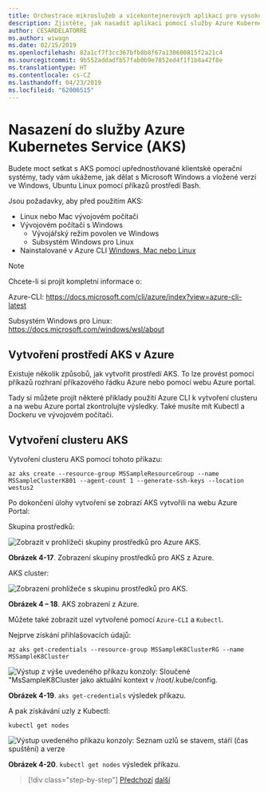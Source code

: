 ```yaml
---
title: Orchestrace mikroslužeb a vícekontejnerových aplikací pro vysokou škálovatelnost a dostupnost
description: Zjistěte, jak nasadit aplikaci pomocí služby Azure Kubernetes Service.
author: CESARDELATORRE
ms.author: wiwagn
ms.date: 02/15/2019
ms.openlocfilehash: 82a1cf7f3cc367bfb8b8f67a130600815f2a21c4
ms.sourcegitcommit: 9b552addadfb57fab0b9e7852ed4f1f1b8a42f8e
ms.translationtype: HT
ms.contentlocale: cs-CZ
ms.lasthandoff: 04/23/2019
ms.locfileid: "62006515"
---
```

# <a name="deploy-to-azure-kubernetes-service-aks"></a>Nasazení do služby Azure Kubernetes Service (AKS)

Budete moct setkat s AKS pomocí upřednostňované klientské operační systémy, tady vám ukážeme, jak dělat s Microsoft Windows a vložené verzi ve Windows, Ubuntu Linux pomocí příkazů prostředí Bash.

Jsou požadavky, aby před použitím AKS:

- Linux nebo Mac vývojovém počítači
- Vývojovém počítači s Windows
  - Vývojářský režim povolen ve Windows
  - Subsystém Windows pro Linux
- Nainstalované v Azure CLI [Windows, Mac nebo Linux](https://docs.microsoft.com/cli/azure/install-azure-cli?view=azure-cli-latest)

> [!NOTE]
> Chcete-li si projít kompletní informace o:
>
> Azure-CLI: <https://docs.microsoft.com/cli/azure/index?view=azure-cli-latest>
>
> Subsystém Windows pro Linux: <https://docs.microsoft.com/windows/wsl/about>

## <a name="create-the-aks-environment-in-azure"></a>Vytvoření prostředí AKS v Azure

Existuje několik způsobů, jak vytvořit prostředí AKS. To lze provést pomocí příkazů rozhraní příkazového řádku Azure nebo pomocí webu Azure portal.

Tady si můžete projít některé příklady použití Azure CLI k vytvoření clusteru a na webu Azure portal zkontrolujte výsledky. Také musíte mít Kubectl a Dockeru ve vývojovém počítači.  

## <a name="create-the-aks-cluster"></a>Vytvoření clusteru AKS

Vytvoření clusteru AKS pomocí tohoto příkazu:

```console
az aks create --resource-group MSSampleResourceGroup --name MSSampleClusterK801 --agent-count 1 --generate-ssh-keys --location westus2
```

Po dokončení úlohy vytvoření se zobrazí AKS vytvořili na webu Azure Portal:

Skupina prostředků:

![Zobrazit v prohlížeči skupiny prostředků pro Azure AKS.](media/aks-resource-group-view.png)

**Obrázek 4-17**. Zobrazení skupiny prostředků pro AKS z Azure.

AKS cluster:

![Zobrazení prohlížeče s skupinu prostředků pro AKS.](media/aks-cluster-view.png)

**Obrázek 4 – 18**. AKS zobrazení z Azure.

Můžete také zobrazit uzel vytvořené pomocí `Azure-CLI` a `Kubectl`.

Nejprve získání přihlašovacích údajů:

```console
az aks get-credentials --resource-group MSSampleK8ClusterRG --name MSSampleK8Cluster
```

![Výstup z výše uvedeného příkazu konzoly: Sloučené "MsSampleK8Cluster jako aktuální kontext v /root/.kube/config.](media/get-credentials-command-result.png)

**Obrázek 4-19**. `aks get-credentials` výsledek příkazu.

A pak získávání uzly z Kubectl:

```console
kubectl get nodes
```

![Výstup uvedeného příkazu konzoly: Seznam uzlů se stavem, stáří (čas spuštění) a verze](media/kubectl-get-nodes-command-result.png)

**Obrázek 4-20**. `kubectl get nodes` výsledek příkazu.

>[!div class="step-by-step"]
>[Předchozí](orchestrate-high-scalability-availability.md)
>[další](docker-apps-development-environment.md)
